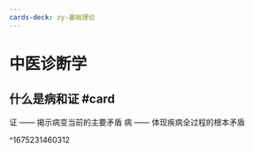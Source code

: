 ```yaml
---
cards-deck: zy-基础理论
---
```


# 中医诊断学

## 什么是病和证 #card
证 —— 揭示病变当前的主要矛盾
病 —— 体现疾病全过程的根本矛盾





























^1675231460312
